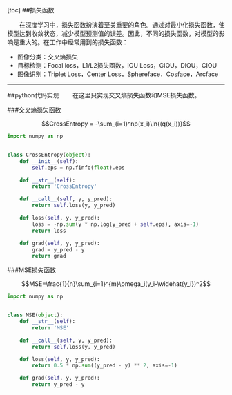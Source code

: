 [toc]
##损失函数

&emsp;&emsp;在深度学习中，损失函数扮演着至关重要的角色。通过对最小化损失函数，使模型达到收敛状态，减少模型预测值的误差。因此，不同的损失函数，对模型的影响是重大的。在工作中经常用到的损失函数：
- 图像分类：交叉熵损失
- 目标检测：Focal loss，L1/L2损失函数，IOU Loss，GIOU，DIOU，CIOU
- 图像识别：Triplet Loss，Center Loss，Sphereface，Cosface，Arcface

---
##python代码实现
&emsp;&emsp;在这里只实现交叉熵损失函数和MSE损失函数。

###交叉熵损失函数

$$CrossEntropy = -\sum_{i=1}^np(x_i)\ln{(q(x_i))}$$

```python
import numpy as np


class CrossEntropy(object):
    def __init__(self):
        self.eps = np.finfo(float).eps

    def __str__(self):
        return 'CrossEntropy'

    def __call__(self, y, y_pred):
        return self.loss(y, y_pred)

    def loss(self, y, y_pred):
        loss = -np.sum(y * np.log(y_pred + self.eps), axis=-1)
        return loss

    def grad(self, y, y_pred):
        grad = y_pred - y
        return grad
```

###MSE损失函数

$$MSE=\frac{1}{n}\sum_{i=1}^{m}\omega_i(y_i-\widehat{y_i})^2$$

```python
import numpy as np


class MSE(object):
    def __str__(self):
        return 'MSE'

    def __call__(self, y, y_pred):
        return self.loss(y, y_pred)

    def loss(self, y, y_pred):
        return 0.5 * np.sum((y_pred - y) ** 2, axis=-1)

    def grad(self, y, y_pred):
        return y_pred - y
```
